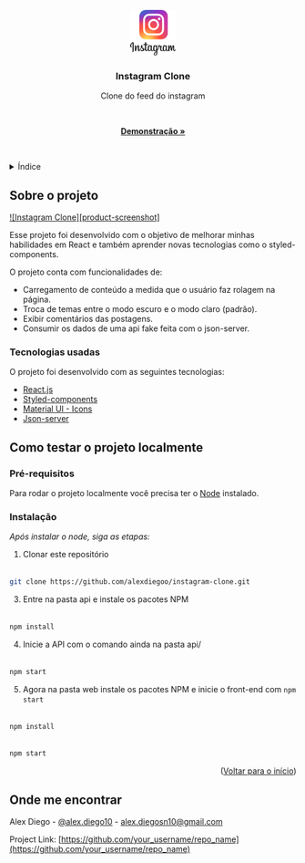 <div id="top"></div>

<br />

<div align="center">

<a href="https://github.com/othneildrew/Best-README-Template">

<img src=".github/instagram-logo.png" alt="Logo" width="80" height="80">

</a>

<h3 align="center">Instagram Clone</h3>

<p align="center">

Clone do feed do instagram

<br />

<a href="https://github.com/othneildrew/Best-README-Template"><strong>Demonstração »</strong></a>

<br />

</p>

</div>

<!-- TABLE OF CONTENTS -->

<details>

<summary>Índice</summary>

<ol>

<li>

<a href="#about-the-project">Sobre o projeto</a>

<ul>

<li><a href="#built-with">Tecnologias usadas</a></li>

</ul>

</li>

<li>

<a href="#getting-started">Como testar o projeto localmente</a>

<ul>

<li><a href="#prerequisites">Pré-requisitos</a></li>

<li><a href="#installation">Instalação</a></li>

</ul>

</li>
</ol>

</details>

##  Sobre o projeto

[![Instagram Clone][product-screenshot]](https://example.com)

Esse projeto foi desenvolvido com o objetivo de melhorar minhas habilidades em React e também aprender novas tecnologias como o styled-components.

O projeto conta com funcionalidades de: 
* Carregamento de conteúdo a medida que o usuário faz rolagem na página.
* Troca de temas entre o modo escuro e o modo claro (padrão).
* Exibir comentários das postagens.
* Consumir os dados de uma api fake feita com o json-server.

###  Tecnologias usadas

O projeto foi desenvolvido com as seguintes tecnologias:

* [React.js](https://reactjs.org/)
* [Styled-components](https://styled-components.com/)
* [Material UI - Icons](https://v4.mui.com/pt/components/icons/)
* [Json-server](https://www.npmjs.com/package/json-server)

##  Como testar o projeto localmente

###  Pré-requisitos

Para rodar o projeto localmente você precisa ter o [Node](https://nodejs.org/en/) instalado.

###  Instalação

_Após instalar o node, siga as etapas:_

1. Clonar este repositório

```sh

git clone https://github.com/alexdiegoo/instagram-clone.git

```

3. Entre na pasta api e instale os pacotes NPM

```sh

npm install

```

4. Inicie a API com o comando ainda na pasta api/

```sh

npm start

```

5. Agora na pasta web instale os pacotes NPM e inicie o front-end com `npm start`
```sh

npm install

```
```sh

npm start

```

<p align="right">(<a href="#top">Voltar para o início</a>)</p>

##  Onde me encontrar

Alex Diego - [@alex.diego10](https://twitter.com/your_username) - alex.diegosn10@gmail.com

Project Link: [https://github.com/your_username/repo_name](https://github.com/your_username/repo_name)

